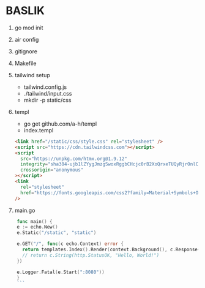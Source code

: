 # BASLIK

1. go mod init
2. air config
3. gitignore
4. Makefile
5. tailwind setup

   - tailwind.config.js
   - ./tailwind/input.css
   - mkdir -p static/css

6. templ

   - go get github.com/a-h/templ
   - index.templ

   ```html
   <link href="/static/css/style.css" rel="stylesheet" />
   <script src="https://cdn.tailwindcss.com"></script>
   <script
     src="https://unpkg.com/htmx.org@1.9.12"
     integrity="sha384-ujb1lZYygJmzgSwoxRggbCHcjc0rB2XoQrxeTUQyRjrOnlCoYta87iKBWq3EsdM2"
     crossorigin="anonymous"
   ></script>
   <link
     rel="stylesheet"
     href="https://fonts.googleapis.com/css2?family=Material+Symbols+Outlined:opsz,wght,FILL,GRAD@20..48,100..700,0..1,-50..200"
   />
   ```

7. main.go

````go
    func main() {
    e := echo.New()
    e.Static("/static", "static")

    e.GET("/", func(c echo.Context) error {
      return templates.Index().Render(context.Background(), c.Response().Writer)
      // return c.String(http.StatusOK, "Hello, World!")
    })

    e.Logger.Fatal(e.Start(":8080"))
    }
    ```
````
